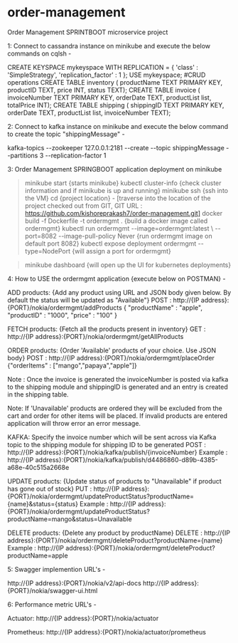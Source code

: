 # order-management
Order Management SPRINTBOOT microservice project

1: Connect to cassandra instance on minikube and execute the below commands on cqlsh -

CREATE KEYSPACE mykeyspace WITH REPLICATION = { 'class' : 'SimpleStrategy', 'replication_factor' : 1 };
USE mykeyspace;
#CRUD operations
CREATE TABLE inventory ( productName TEXT PRIMARY KEY, productID TEXT, price INT, status TEXT);
CREATE TABLE invoice ( invoiceNumber TEXT PRIMARY KEY, orderDate TEXT, productList list<TEXT>, totalPrice INT);
CREATE TABLE shipping ( shippingID TEXT PRIMARY KEY, orderDate TEXT, productList list<TEXT>, invoiceNumber TEXT);

2: Connect to kafka instance on minikube and execute the below command to create the topic "shippingMessage" -

kafka-topics --zookeeper 127.0.0.1:2181 --create --topic shippingMessage --partitions 3 --replication-factor 1


3: Order Management SPRINGBOOT application deployment on minikube

> minikube start {starts minikube}
> kubectl cluster-info {check cluster information and if minikube is up and running}
> minikube ssh {ssh into the VM}
> cd {project location} - [traverse into the location of the project checked out from GIT, GIT URL : https://github.com/kishoreprakash7/order-management.git]
> docker build -f Dockerfile -t ordermgmt . {build a docker image called ordermgmt}
> kubectl run ordermgmt --image=ordermgmt:latest \ --port=8082 --image-pull-policy Never {run ordermgmt image on default port 8082}
> kubectl expose deployment ordermgmt --type=NodePort {will assign a port for ordermgmt}

> minikube dashboard {will open up the UI for kubernetes deployments}

4: How to USE the ordermgmt application {execute below on POSTMAN} - 

ADD products: {Add any product using URL and JSON body given below. By default the status will be updated as "Available"}
POST : http://{IP address}:{PORT}/nokia/ordermgmt/addProducts
{
"productName" : "apple",
"productID" : "1000",
"price" : "100"
}

FETCH products: {Fetch all the products present in inventory}
GET : http://{IP address}:{PORT}/nokia/ordermgmt/getAllProducts

ORDER products: {Order 'Available' products of your choice. Use JSON body}
POST : http://{IP address}:{PORT}/nokia/ordermgmt/placeOrder
{"orderItems" : ["mango","papaya","apple"]}

Note : Once the invoice is generated the invoiceNumber is posted via kafka to the shipping module and shippingID is generated and an entry is created in the shipping table.

Note: If 'Unavailable' products are ordered they will be excluded from the cart and order for other items will be placed. 
If invalid products are entered application will throw error an error message.

KAFKA: Specify the invoice number which will be sent across via Kafka topic to the shipping module for shipping ID to be generated
POST : http://{IP address}:{PORT}/nokia/kafka/publish/{invoiceNumber}
Example : http://{IP address}:{PORT}/nokia/kafka/publish/d4486860-d89b-4385-a68e-40c515a2668e

UPDATE products: {Update status of products to "Unavailable" if product has gone out of stock}
PUT : http://{IP address}:{PORT}/nokia/ordermgmt/updateProductStatus?productName={name}&status={status}
Example : http://{IP address}:{PORT}/nokia/ordermgmt/updateProductStatus?productName=mango&status=Unavailable

DELETE products: {Delete any product by productName}
DELETE : http://{IP address}:{PORT}/nokia/ordermgmt/deleteProduct?productName={name}
Example : http://{IP address}:{PORT}/nokia/ordermgmt/deleteProduct?productName=apple

5: Swagger implemention URL's -

http://{IP address}:{PORT}/nokia/v2/api-docs
http://{IP address}:{PORT}/nokia/swagger-ui.html

6: Performance metric URL's -

Actuator:
http://{IP address}:{PORT}/nokia/actuator

Prometheus:
http://{IP address}:{PORT}/nokia/actuator/prometheus
